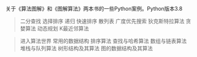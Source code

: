 关于《算法图解》和《图解算法》两本书的一些Python案例。Python版本3.8

> 二分查找
> 选择排序
> 递归
> 快速排序
> 散列表
> 广度优先搜索
> 狄克斯特拉算法
> 贪婪算法
> 动态规划
> K最近邻算法

> 进入算法世界
> 常用的数据结构
> 排序算法
> 查找与哈希算法
> 数组与链表算法
> 堆栈与队列算法
> 树形结构及其算法
> 图的数据结构及其算法
